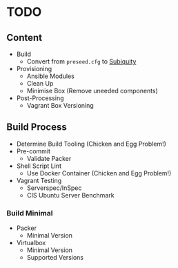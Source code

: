 # TODO

## Content

* Build
  * Convert from `preseed.cfg` to [Subiquity](https://github.com/CanonicalLtd/subiquity)
* Provisioning
  * Ansible Modules
  * Clean Up
  * Minimise Box (Remove uneeded components)
* Post-Processing
  * Vagrant Box Versioning

## Build Process
* Determine Build Tooling (Chicken and Egg Problem!)
* Pre-commit
  * Validate Packer
* Shell Script Lint
  * Use Docker Container (Chicken and Egg Problem!)
* Vagrant Testing
  * Serverspec/InSpec
  * CIS Ubuntu Server Benchmark
  
### Build Minimal

* Packer
  * Minimal Version
* Virtualbox
  * Minimal Version
  * Supported Versions